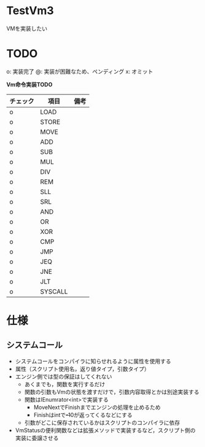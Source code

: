 # TestVm3
VMを実装したい



# TODO

o: 実装完了
@: 実装が困難なため、ペンディング
x: オミット

**Vm命令実装TODO**

| チェック | 項目    | 備考 |
| -------- | ------- | ---- |
| o        | LOAD    |      |
| o        | STORE   |      |
| o        | MOVE    |      |
| o        | ADD     |      |
| o        | SUB     |      |
| o        | MUL     |      |
| o        | DIV     |      |
| o        | REM     |      |
| o        | SLL     |      |
| o        | SRL     |      |
| o        | AND     |      |
| o        | OR      |      |
| o        | XOR     |      |
| o        | CMP     |      |
| o        | JMP     |      |
| o        | JEQ     |      |
| o        | JNE     |      |
| o        | JLT     |      |
| o        | SYSCALL |      |





# 仕様

## システムコール

* システムコールをコンパイラに知らせれるように属性を使用する
* 属性（スクリプト使用名，返り値タイプ，引数タイプ）
* エンジン側では型の保証はしてくれない
  * あくまでも，関数を実行するだけ
  * 関数の引数もVmの状態を渡すだけで，引数内容取得とかは別途実装する
  * 関数はIEnumrator\<int\>で実装する
    * MoveNextでFinishまでエンジンの処理を止めるため
    * Finishはintで~~-1~~0が返ってくるなどにする
  * 引数がどこに保存されているかはスクリプトのコンパイラに依存
* VmStatusの便利関数などは拡張メソッドで実装するなど，スクリプト側の実装に委譲させる